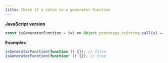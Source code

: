 ```yaml
---
title: Check if a value is a generator function
---
```


**JavaScript version**

```js
const isGeneratorFunction = (v) => Object.prototype.toString.call(v) === '[object GeneratorFunction]';
```

**Examples**

```js
isGeneratorFunction(function () {}); // false
isGeneratorFunction(function* () {}); // true
```
